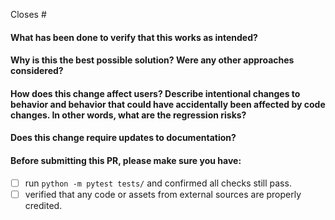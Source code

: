 <!-- 
Closed which issue, if no, open one.
-->

Closes #

<!-- 
Thank you for contributing to ML-Model_CI!
-->

#### What has been done to verify that this works as intended?

#### Why is this the best possible solution? Were any other approaches considered?

#### How does this change affect users? Describe intentional changes to behavior and behavior that could have accidentally been affected by code changes. In other words, what are the regression risks?

#### Does this change require updates to documentation?

#### Before submitting this PR, please make sure you have:

- [ ] run `python -m pytest tests/` and confirmed all checks still pass.
- [ ] verified that any code or assets from external sources are properly credited.

